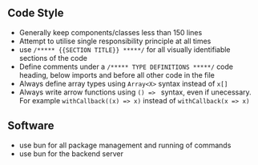 ## Code Style
- Generally keep components/classes less than 150 lines
- Attempt to utilise single responsibility principle at all times
- use `/***** {{SECTION TITLE}} *****/` for all visually identifiable sections of the code
- Define comments under a `/***** TYPE DEFINITIONS *****/` code heading, below imports and before all other code in the file
- Always define array types using `Array<X>` syntax instead of `x[]`
- Always write arrow functions using `() => ` syntax, even if unecessary. For example `withCallback((x) => x)` instead of `withCallback(x => x)`

## Software
- use bun for all package management and running of commands
- use bun for the backend server